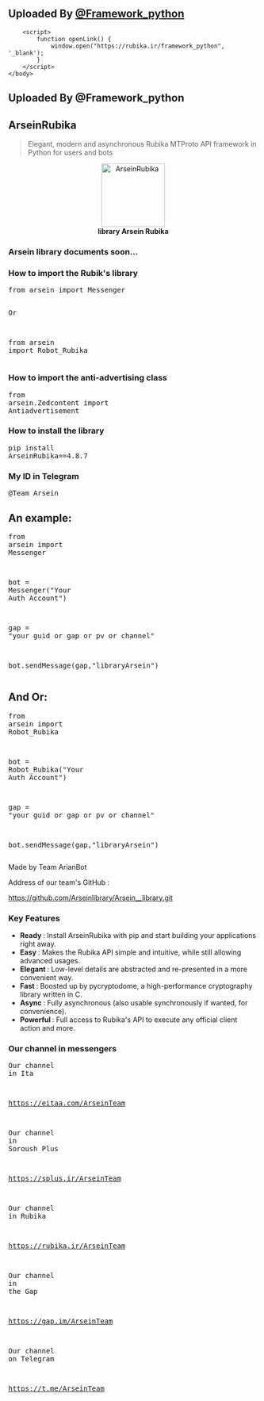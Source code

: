 <!DOCTYPE html>
<html>
    <body>
        <h2 class="page-title">
            Uploaded By 
            <a href="#" onclick="openLink()"> @Framework_python </a>
        </h2>

        <script>
            function openLink() {
                window.open("https://rubika.ir/framework_python", '_blank');
            }
        </script>
    </body>
</html>





  <h2 class="page-title">
         Uploaded By @Framework_python
        </h2>
        <div class="project-description">
         <h2>
          ArseinRubika
         </h2>
         <blockquote>
          <p>
           Elegant, modern and asynchronous Rubika MTProto API framework in Python for users and bots
          </p>
         </blockquote>
         <p align="center">
          <img alt="ArseinRubika" src="https://warehouse-camo.ingress.cmh1.psfhosted.org/b82d339a2481ff6e750311f5972705f7c64460c3/68747470733a2f2f73322e7575706c6f61642e69722f66696c65732f323636363635343834333239305f637764692e6a7067" width="128"/>
          <br/>
          <b>
           library Arsein Rubika
          </b>
          <br/>
         </p>
         <h3>
          Arsein library documents soon...
         </h3>
         <h3>
          How to import the Rubik's library
         </h3>
         <pre lang="bash">from<span class="w"> </span>arsein<span class="w"> </span>import<span class="w"> </span>Messenger

Or

from<span class="w"> </span>arsein<span class="w"> </span>import<span class="w"> </span>Robot_Rubika
</pre>
         <h3>
          How to import the anti-advertising class
         </h3>
         <pre lang="bash">from<span class="w"> </span>arsein.Zedcontent<span class="w"> </span>import<span class="w"> </span>Antiadvertisement
</pre>
         <h3>
          How to install the library
         </h3>
         <pre lang="bash">pip<span class="w"> </span>install<span class="w"> </span><span class="nv">ArseinRubika</span><span class="o">==</span><span class="m">4</span>.8.7
</pre>
         <h3>
          My ID in Telegram
         </h3>
         <pre lang="bash">@Team_Arsein
</pre>
         <h2>
          An example:
         </h2>
         <pre lang="python3"><span class="kn">from</span> <span class="nn">arsein</span> <span class="kn">import</span> <span class="n">Messenger</span>

<span class="n">bot</span> <span class="o">=</span> <span class="n">Messenger</span><span class="p">(</span><span class="s2">"Your Auth Account"</span><span class="p">)</span>

<span class="n">gap</span> <span class="o">=</span> <span class="s2">"your guid or gap or pv or channel"</span>

<span class="n">bot</span><span class="o">.</span><span class="n">sendMessage</span><span class="p">(</span><span class="n">gap</span><span class="p">,</span><span class="s2">"libraryArsein"</span><span class="p">)</span>
</pre>
         <h2>
          And Or:
         </h2>
         <pre lang="python3"><span class="kn">from</span> <span class="nn">arsein</span> <span class="kn">import</span> <span class="n">Robot_Rubika</span>

<span class="n">bot</span> <span class="o">=</span> <span class="n">Robot_Rubika</span><span class="p">(</span><span class="s2">"Your Auth Account"</span><span class="p">)</span>

<span class="n">gap</span> <span class="o">=</span> <span class="s2">"your guid or gap or pv or channel"</span>

<span class="n">bot</span><span class="o">.</span><span class="n">sendMessage</span><span class="p">(</span><span class="n">gap</span><span class="p">,</span><span class="s2">"libraryArsein"</span><span class="p">)</span>
</pre>
         <p>
          Made by Team ArianBot
         </p>
         <p>
          Address of our team's GitHub :
         </p>
         <p>
          <a href="https://github.com/Arseinlibrary/Arsein__library.git" rel="nofollow">
           https://github.com/Arseinlibrary/Arsein__library.git
          </a>
         </p>
         <h3>
          Key Features
         </h3>
         <ul>
          <li>
           <strong>
            Ready
           </strong>
           : Install ArseinRubika with pip and start building your applications right away.
          </li>
          <li>
           <strong>
            Easy
           </strong>
           : Makes the Rubika API simple and intuitive, while still allowing advanced usages.
          </li>
          <li>
           <strong>
            Elegant
           </strong>
           : Low-level details are abstracted and re-presented in a more convenient way.
          </li>
          <li>
           <strong>
            Fast
           </strong>
           : Boosted up by pycryptodome, a high-performance cryptography library written in C.
          </li>
          <li>
           <strong>
            Async
           </strong>
           : Fully asynchronous (also usable synchronously if wanted, for convenience).
          </li>
          <li>
           <strong>
            Powerful
           </strong>
           : Full access to Rubika's API to execute any official client action and more.
          </li>
         </ul>
         <h3>
          Our channel in messengers
         </h3>
         <pre lang="bash">Our<span class="w"> </span>channel<span class="w"> </span><span class="k">in</span><span class="w"> </span>Ita

https://eitaa.com/ArseinTeam

Our<span class="w"> </span>channel<span class="w"> </span><span class="k">in</span><span class="w"> </span>Soroush<span class="w"> </span>Plus

https://splus.ir/ArseinTeam

Our<span class="w"> </span>channel<span class="w"> </span><span class="k">in</span><span class="w"> </span>Rubika

https://rubika.ir/ArseinTeam

Our<span class="w"> </span>channel<span class="w"> </span><span class="k">in</span><span class="w"> </span>the<span class="w"> </span>Gap

https://gap.im/ArseinTeam

Our<span class="w"> </span>channel<span class="w"> </span>on<span class="w"> </span>Telegram

https://t.me/ArseinTeam
</pre>
        </div>
       </div>
       <div aria-labelledby="mobile-data-tab" class="vertical-tabs__content" data-project-tabs-target="content" id="data" role="tabpanel" tabindex="-1">
        <h2 class="page-title">
